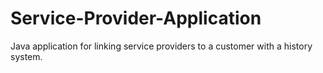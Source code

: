 # Service-Provider-Application
Java application for linking service providers to a customer with a history system.
